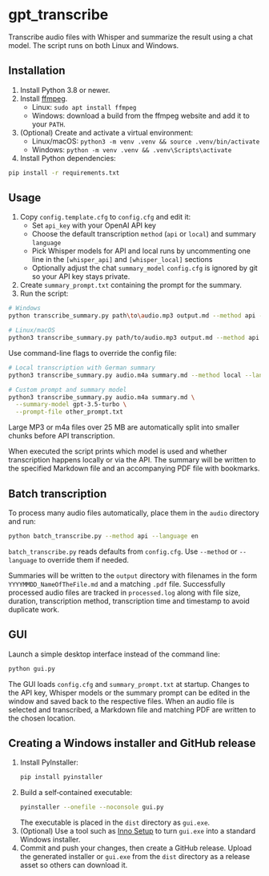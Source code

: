 # gpt_transcribe

Transcribe audio files with Whisper and summarize the result using a chat model.
The script runs on both Linux and Windows.

## Installation

1. Install Python 3.8 or newer.
2. Install [ffmpeg](https://ffmpeg.org/).
   - Linux: `sudo apt install ffmpeg`
   - Windows: download a build from the ffmpeg website and add it to your `PATH`.
3. (Optional) Create and activate a virtual environment:
   - Linux/macOS: `python3 -m venv .venv && source .venv/bin/activate`
   - Windows: `python -m venv .venv && .venv\Scripts\activate`
4. Install Python dependencies:

```bash
pip install -r requirements.txt
```

## Usage
1. Copy `config.template.cfg` to `config.cfg` and edit it:
   - Set `api_key` with your OpenAI API key
   - Choose the default transcription `method` (`api` or `local`) and summary `language`
   - Pick Whisper models for API and local runs by uncommenting one line in the `[whisper_api]` and `[whisper_local]` sections
   - Optionally adjust the chat `summary_model`
   `config.cfg` is ignored by git so your API key stays private.
2. Create `summary_prompt.txt` containing the prompt for the summary.
3. Run the script:

```bash
# Windows
python transcribe_summary.py path\to\audio.mp3 output.md --method api --language en

# Linux/macOS
python3 transcribe_summary.py path/to/audio.mp3 output.md --method api --language en
```

Use command-line flags to override the config file:

```bash
# Local transcription with German summary
python3 transcribe_summary.py audio.m4a summary.md --method local --language de

# Custom prompt and summary model
python3 transcribe_summary.py audio.m4a summary.md \
  --summary-model gpt-3.5-turbo \
  --prompt-file other_prompt.txt
```

Large MP3 or m4a files over 25 MB are automatically split into smaller chunks before
API transcription.

When executed the script prints which model is used and whether transcription happens
locally or via the API. The summary will be written to the specified Markdown file and an accompanying
PDF file with bookmarks.

## Batch transcription

To process many audio files automatically, place them in the `audio` directory
and run:

```bash
python batch_transcribe.py --method api --language en
```

`batch_transcribe.py` reads defaults from `config.cfg`. Use `--method` or `--language`
to override them if needed.

Summaries will be written to the `output` directory with filenames in the
form `YYYYMMDD_NameOfTheFile.md` and a matching `.pdf` file. Successfully
processed audio files are tracked in `processed.log` along with file size,
duration, transcription method, transcription time and timestamp to avoid
duplicate work.

## GUI

Launch a simple desktop interface instead of the command line:

```bash
python gui.py
```

The GUI loads `config.cfg` and `summary_prompt.txt` at startup. Changes to the API key,
Whisper models or the summary prompt can be edited in the window and saved back to the
respective files. When an audio file is selected and transcribed, a Markdown file and
matching PDF are written to the chosen location.

## Creating a Windows installer and GitHub release

1. Install PyInstaller:
   ```bash
   pip install pyinstaller
   ```
2. Build a self‑contained executable:
   ```bash
   pyinstaller --onefile --noconsole gui.py
   ```
   The executable is placed in the `dist` directory as `gui.exe`.
3. (Optional) Use a tool such as [Inno Setup](https://jrsoftware.org/isinfo.php) to turn `gui.exe`
   into a standard Windows installer.
4. Commit and push your changes, then create a GitHub release. Upload the generated
   installer or `gui.exe` from the `dist` directory as a release asset so others can
   download it.
